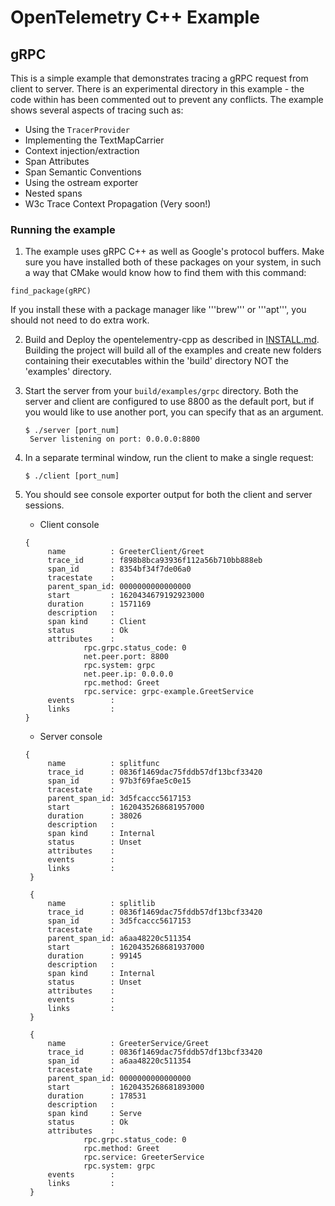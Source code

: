 # OpenTelemetry C++  Example

## gRPC

This is a simple example that demonstrates tracing a gRPC request from client to server. There is an experimental directory in this example - the code within has been commented out to prevent any conflicts. The example shows several aspects of tracing such as:

* Using the `TracerProvider`
* Implementing the TextMapCarrier
* Context injection/extraction
* Span Attributes
* Span Semantic Conventions
* Using the ostream exporter
* Nested spans
* W3c Trace Context Propagation (Very soon!)

### Running the example

1. The example uses gRPC C++ as well as Google's protocol buffers. Make sure you have
installed both of these packages on your system, in such a way that CMake would know
how to find them with this command:

```find_package(gRPC)```

If you install these with a package manager like '''brew''' or '''apt''', you should not need to do extra work.

2. Build and Deploy the opentelementry-cpp as described in [INSTALL.md](../../INSTALL.md). Building the project will build all of the examples and create new folders containing their executables within the 'build' directory NOT the 'examples' directory.

3. Start the server from your `build/examples/grpc` directory. Both the server and client are configured to use 8800 as the default port, but if you would like to use another port, you can specify that as an argument.

   ```console
   $ ./server [port_num]
    Server listening on port: 0.0.0.0:8800
   ```

4. In a separate terminal window, run the client to make a single request:

    ```console
    $ ./client [port_num]
    ```

5. You should see console exporter output for both the client and server sessions.
   * Client console

   ```console
   {
        name          : GreeterClient/Greet
        trace_id      : f898b8bca93936f112a56b710bb888eb
        span_id       : 8354bf34f7de06a0
        tracestate    :
        parent_span_id: 0000000000000000
        start         : 1620434679192923000
        duration      : 1571169
        description   :
        span kind     : Client
        status        : Ok
        attributes    :
                rpc.grpc.status_code: 0
                net.peer.port: 8800
                rpc.system: grpc
                net.peer.ip: 0.0.0.0
                rpc.method: Greet
                rpc.service: grpc-example.GreetService
        events        :
        links         :
   }
   ```

   * Server console

   ```console
   {
        name          : splitfunc
        trace_id      : 0836f1469dac75fddb57df13bcf33420
        span_id       : 97b3f69fae5c0e15
        tracestate    :
        parent_span_id: 3d5fcaccc5617153
        start         : 1620435268681957000
        duration      : 38026
        description   :
        span kind     : Internal
        status        : Unset
        attributes    :
        events        :
        links         :
    }

    {
        name          : splitlib
        trace_id      : 0836f1469dac75fddb57df13bcf33420
        span_id       : 3d5fcaccc5617153
        tracestate    :
        parent_span_id: a6aa48220c511354
        start         : 1620435268681937000
        duration      : 99145
        description   :
        span kind     : Internal
        status        : Unset
        attributes    :
        events        :
        links         :
    }

    {
        name          : GreeterService/Greet
        trace_id      : 0836f1469dac75fddb57df13bcf33420
        span_id       : a6aa48220c511354
        tracestate    :
        parent_span_id: 0000000000000000
        start         : 1620435268681893000
        duration      : 178531
        description   :
        span kind     : Serve
        status        : Ok
        attributes    :
                rpc.grpc.status_code: 0
                rpc.method: Greet
                rpc.service: GreeterService
                rpc.system: grpc
        events        : 
        links         :
    }
   ```
